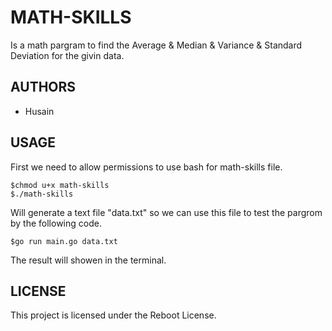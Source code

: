 # MATH-SKILLS

Is a math pargram to find the Average & Median & Variance & Standard Deviation for the givin data.

## AUTHORS

* Husain

## USAGE

First we need to allow permissions to use bash for math-skills file.
```
$chmod u+x math-skills
$./math-skills
```

Will generate a text file "data.txt" so we can use this file to test the pargrom by the following code.

```
$go run main.go data.txt
```
The result will showen in the terminal.

## LICENSE

This project is licensed under the Reboot License.